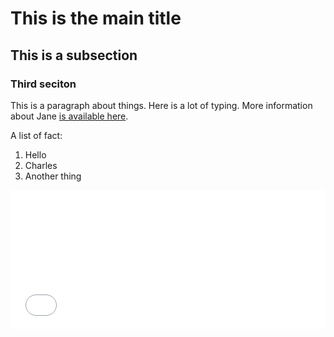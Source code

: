 # This is the main title

## This is a subsection

### Third seciton

This is a paragraph about things.  Here is a lot of typing.  More information
about Jane [is available here][1].

A list of fact:

1) Hello
2) Charles
3) Another thing

[1]:https://www.janegoodall.org/


  <div style="position:relative;padding-top:44%;">
<iframe src="//embed.gettyimages.com/embed/970466758?et=RxwsGnlPS1pY9X98ZIut7A&tld=com&sig=Nu6WMwa0UwmM0RkK-LhlENBooSzF4BBMTbh96Qzxf54=&caption=false&ver=1" frameborder="0"
      style="position:absolute;top:0;left:0;width:100%;height:100%;"></iframe>
  </div>

